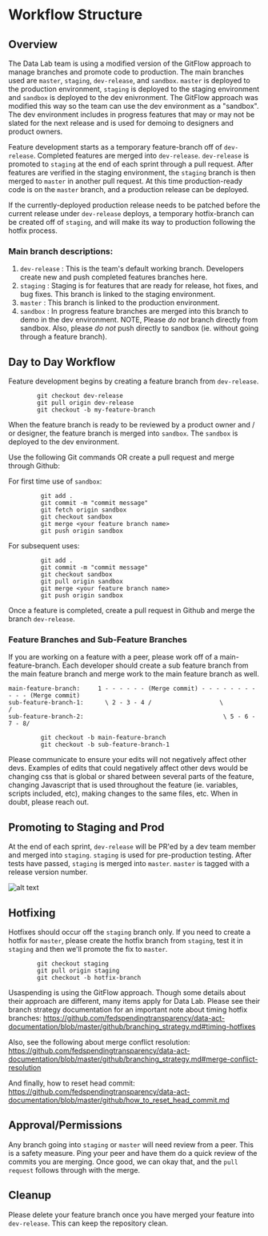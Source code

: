 # Workflow Structure

## Overview

The Data Lab team is using a modified version of the GitFlow approach to manage branches and promote code to production. The main branches used are
`master`, `staging`, `dev-release`, and `sandbox`.  `master` is deployed to the production environment, `staging` is deployed to the staging environment and `sandbox` is deployed to the dev enivronment.
  The GitFlow approach was modified this way so the team can use the dev environment as a "sandbox".  The dev environment includes in progress features that
may or may not be slated for the next release and is used for demoing to designers and product owners.

Feature development starts as a temporary feature-branch off of `dev-release`.  Completed features are merged into `dev-release`. `dev-release` is promoted to
 `staging` at the end of each sprint through a pull request.  After features are verified in the staging environment, the `staging` branch is then merged to `master`
  in another pull request. At this time production-ready code is on the `master` branch, and a production release can be deployed.

If the currently-deployed production release needs to be patched before the current release under `dev-release` deploys,
a temporary hotfix-branch can be created off of `staging`, and will make its way to production following the hotfix process.

### Main branch descriptions:
1) `dev-release` : This is the team's default working branch.  Developers create new and push completed features branches here.
2) `staging` : Staging is for features that are ready for release, hot fixes, and bug fixes. This branch is linked to the staging environment.
3) `master` : This branch is linked to the production environment.
4) `sandbox` : In progress feature branches are merged into this branch to demo in the dev environment.  NOTE, Please *do not* branch directly from sandbox.  Also, please *do not*
push directly to sandbox (ie. without going through a feature branch).


## Day to Day Workflow

Feature development begins by creating a feature branch from `dev-release`.

```
        git checkout dev-release
        git pull origin dev-release
        git checkout -b my-feature-branch
```

When the feature branch is ready to be reviewed by a product owner and / or designer, the feature branch is merged into `sandbox`.  The `sandbox` is deployed to the dev environment.

Use the following Git commands OR create a pull request and merge through Github:

For first time use of `sandbox`:

```
         git add .
         git commit -m "commit message"
         git fetch origin sandbox
         git checkout sandbox
         git merge <your feature branch name>
         git push origin sandbox
```


For subsequent uses:

```
         git add .
         git commit -m "commit message"
         git checkout sandbox
         git pull origin sandbox
         git merge <your feature branch name>
         git push origin sandbox
```

Once a feature is completed, create a pull request in Github and merge the branch `dev-release`.

### Feature Branches and Sub-Feature Branches

If you are working on a feature with a peer, please work off of a main-feature-branch.  Each developer should create a sub feature branch from the main feature branch and merge work to the main feature branch as well.

```
main-feature-branch:     1 - - - - - - (Merge commit) - - - - - - - - - - - (Merge commit)
sub-feature-branch-1:      \ 2 - 3 - 4 /                   \                /
sub-feature-branch-2:                                       \ 5 - 6 - 7 - 8/
```

```
         git checkout -b main-feature-branch
         git checkout -b sub-feature-branch-1

```

Please communicate to ensure your edits will not negatively affect other devs.  Examples of edits that could negatively affect other devs would be changing css that is global or shared between
several parts of the feature, changing Javascript that is used throughout the feature (ie. variables, scripts included, etc), making changes to the same files, etc.  When in doubt, please reach out.



## Promoting to Staging and Prod

At the end of each sprint, `dev-release` will be PR'ed by a dev team member and merged into `staging`. `staging` is used for pre-production testing.  After tests have passed, `staging` is
merged into `master`. `master` is tagged with a release version number.

![alt text](https://github.com/fedspendingtransparency/datalab/blob/feature/DA-3824/documentation/branching.png)

## Hotfixing

Hotfixes should occur off the `staging` branch only.  If you need to create a hotfix for `master`, please create the hotfix branch from `staging`, test it in `staging` and
then we'll promote the fix to `master`.

```
        git checkout staging
        git pull origin staging
        git checkout -b hotfix-branch
```

Usaspending is using the GitFlow approach.  Though some details about their approach are different, many items apply for Data Lab.  Please see their branch strategy documentation for an important note about timing hotfix branches:
<https://github.com/fedspendingtransparency/data-act-documentation/blob/master/github/branching_strategy.md#timing-hotfixes>

Also, see the following about merge conflict resolution:
<https://github.com/fedspendingtransparency/data-act-documentation/blob/master/github/branching_strategy.md#merge-conflict-resolution>

And finally, how to reset head commit:
<https://github.com/fedspendingtransparency/data-act-documentation/blob/master/github/how_to_reset_head_commit.md>

## Approval/Permissions

Any branch going into `staging` or `master` will need review from a peer. This is a safety measure.
Ping your peer and have them do a quick review of the commits you are merging. Once good, we can okay that, and the `pull request` follows through with 
the merge. 

## Cleanup

Please delete your feature branch once you have merged your feature into `dev-release`. This can keep the repository clean.
